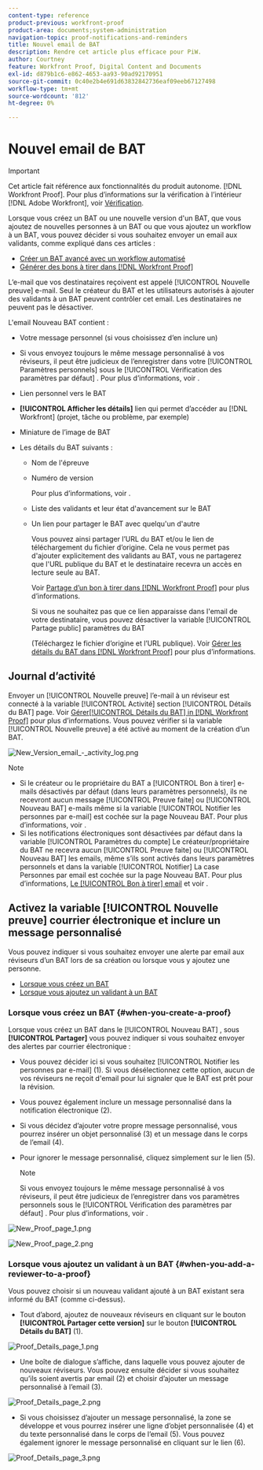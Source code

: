 ```yaml
---
content-type: reference
product-previous: workfront-proof
product-area: documents;system-administration
navigation-topic: proof-notifications-and-reminders
title: Nouvel email de BAT
description: Rendre cet article plus efficace pour PiW.
author: Courtney
feature: Workfront Proof, Digital Content and Documents
exl-id: d879b1c6-e862-4653-aa93-90ad92170951
source-git-commit: 0c40e2b4e691d63832842736eaf09eeb67127498
workflow-type: tm+mt
source-wordcount: '812'
ht-degree: 0%

---
```


# Nouvel email de BAT

>[!IMPORTANT]
>
>Cet article fait référence aux fonctionnalités du produit autonome. [!DNL Workfront Proof]. Pour plus d’informations sur la vérification à l’intérieur [!DNL Adobe Workfront], voir [Vérification](../../../review-and-approve-work/proofing/proofing.md).

<!--
<p style="color: #000000;" data-mc-conditions="QuicksilverOrClassic.Draft mode">Make this article work better for PiW.</p>
-->

Lorsque vous créez un BAT ou une nouvelle version d&#39;un BAT, que vous ajoutez de nouvelles personnes à un BAT ou que vous ajoutez un workflow à un BAT, vous pouvez décider si vous souhaitez envoyer un email aux validants, comme expliqué dans ces articles :

* [Créer un BAT avancé avec un workflow automatisé](../../../review-and-approve-work/proofing/creating-proofs-within-workfront/create-automated-proof-workflow.md)
* [Générer des bons à tirer dans [!DNL Workfront Proof]](../../../workfront-proof/wp-work-proofsfiles/create-proofs-and-files/generate-proofs.md)

L’e-mail que vos destinataires reçoivent est appelé [!UICONTROL Nouvelle preuve] e-mail. Seul le créateur du BAT et les utilisateurs autorisés à ajouter des validants à un BAT peuvent contrôler cet email. Les destinataires ne peuvent pas le désactiver.

L&#39;email Nouveau BAT contient :

* Votre message personnel (si vous choisissez d’en inclure un)
* Si vous envoyez toujours le même message personnalisé à vos réviseurs, il peut être judicieux de l’enregistrer dans votre [!UICONTROL Paramètres personnels] sous le [!UICONTROL Vérification des paramètres par défaut] . Pour plus d’informations, voir .
* Lien personnel vers le BAT
* **[!UICONTROL Afficher les détails]** lien qui permet d’accéder au [!DNL Workfront] (projet, tâche ou problème, par exemple)
* Miniature de l’image de BAT
* Les détails du BAT suivants :

   * Nom de l&#39;épreuve
   * Numéro de version

      Pour plus d’informations, voir .

   * Liste des validants et leur état d&#39;avancement sur le BAT
   * Un lien pour partager le BAT avec quelqu&#39;un d&#39;autre

      Vous pouvez ainsi partager l’URL du BAT et/ou le lien de téléchargement du fichier d’origine. Cela ne vous permet pas d&#39;ajouter explicitement des validants au BAT, vous ne partagerez que l&#39;URL publique du BAT et le destinataire recevra un accès en lecture seule au BAT.

      Voir [Partage d’un bon à tirer dans [!DNL Workfront Proof]](../../../workfront-proof/wp-work-proofsfiles/share-proofs-and-files/share-proof.md) pour plus d’informations.

      Si vous ne souhaitez pas que ce lien apparaisse dans l&#39;email de votre destinataire, vous pouvez désactiver la variable [!UICONTROL Partage public] paramètres du BAT

      (Téléchargez le fichier d’origine et l’URL publique). Voir [Gérer les détails du BAT dans [!DNL Workfront Proof]](../../../workfront-proof/wp-work-proofsfiles/manage-your-work/manage-proof-details.md) pour plus d’informations.

## Journal d’activité

Envoyer un [!UICONTROL Nouvelle preuve] l’e-mail à un réviseur est connecté à la variable [!UICONTROL Activité] section [!UICONTROL Détails du BAT] page. Voir  [Gérer[!UICONTROL  Détails du BAT] in [!DNL Workfront Proof]](../../../workfront-proof/wp-work-proofsfiles/manage-your-work/manage-proof-details.md) pour plus d’informations. Vous pouvez vérifier si la variable [!UICONTROL Nouvelle preuve] a été activé au moment de la création d’un BAT.

![New_Version_email_-_activity_log.png](assets/new-verison-email---acitivity-log-350x44.png)

>[!NOTE]
>
>* Si le créateur ou le propriétaire du BAT a [!UICONTROL Bon à tirer] e-mails désactivés par défaut (dans leurs paramètres personnels), ils ne recevront aucun message [!UICONTROL Preuve faite] ou [!UICONTROL Nouveau BAT] e-mails même si la variable [!UICONTROL Notifier les personnes par e-mail] est cochée sur la page Nouveau BAT. Pour plus d’informations, voir .
>* Si les notifications électroniques sont désactivées par défaut dans la variable [!UICONTROL Paramètres du compte] Le créateur/propriétaire du BAT ne recevra aucun [!UICONTROL Preuve faite] ou [!UICONTROL Nouveau BAT] les emails, même s’ils sont activés dans leurs paramètres personnels et dans la variable [!UICONTROL Notifier] La case Personnes par email est cochée sur la page Nouveau BAT. Pour plus d’informations, [Le [!UICONTROL Bon à tirer] email](../../../workfront-proof/wp-emailsntfctns/proof-notifications-and-reminders/proof-made-email.md) et voir .
>




## Activez la variable [!UICONTROL Nouvelle preuve] courrier électronique et inclure un message personnalisé

Vous pouvez indiquer si vous souhaitez envoyer une alerte par email aux réviseurs d’un BAT lors de sa création ou lorsque vous y ajoutez une personne.

* [Lorsque vous créez un BAT](#when-you-create-a-proof)
* [Lorsque vous ajoutez un validant à un BAT](#when-you-add-a-reviewer-to-a-proof)

### Lorsque vous créez un BAT {#when-you-create-a-proof}

Lorsque vous créez un BAT dans le [!UICONTROL Nouveau BAT] , sous **[!UICONTROL Partager]** vous pouvez indiquer si vous souhaitez envoyer des alertes par courrier électronique :

* Vous pouvez décider ici si vous souhaitez [!UICONTROL Notifier les personnes par e-mail] (1). Si vous désélectionnez cette option, aucun de vos réviseurs ne reçoit d&#39;email pour lui signaler que le BAT est prêt pour la révision.
* Vous pouvez également inclure un message personnalisé dans la notification électronique (2).
* Si vous décidez d’ajouter votre propre message personnalisé, vous pourrez insérer un objet personnalisé (3) et un message dans le corps de l’email (4).
* Pour ignorer le message personnalisé, cliquez simplement sur le lien (5).

   >[!NOTE]
   >
   >Si vous envoyez toujours le même message personnalisé à vos réviseurs, il peut être judicieux de l’enregistrer dans vos paramètres personnels sous le [!UICONTROL Vérification des paramètres par défaut] . Pour plus d’informations, voir .

![New_Proof_page_1.png](assets/new-proof-page-1-350x186.png)

![New_Proof_page_2.png](assets/new-proof-page-2-350x283.png)

### Lorsque vous ajoutez un validant à un BAT {#when-you-add-a-reviewer-to-a-proof}

Vous pouvez choisir si un nouveau validant ajouté à un BAT existant sera informé du BAT (comme ci-dessus).

* Tout d’abord, ajoutez de nouveaux réviseurs en cliquant sur le bouton **[!UICONTROL Partager cette version]** sur le bouton **[!UICONTROL Détails du BAT]** (1).

![Proof_Details_page_1.png](assets/proof-details-page-1-350x118.png)

* Une boîte de dialogue s’affiche, dans laquelle vous pouvez ajouter de nouveaux réviseurs. Vous pouvez ensuite décider si vous souhaitez qu’ils soient avertis par email (2) et choisir d’ajouter un message personnalisé à l’email (3).

![Proof_Details_page_2.png](assets/proof-details-page-2-350x174.png)

* Si vous choisissez d’ajouter un message personnalisé, la zone se développe et vous pourrez insérer une ligne d’objet personnalisée (4) et du texte personnalisé dans le corps de l’email (5). Vous pouvez également ignorer le message personnalisé en cliquant sur le lien (6).

![Proof_Details_page_3.png](assets/proof-details-page-3-350x258.png)
